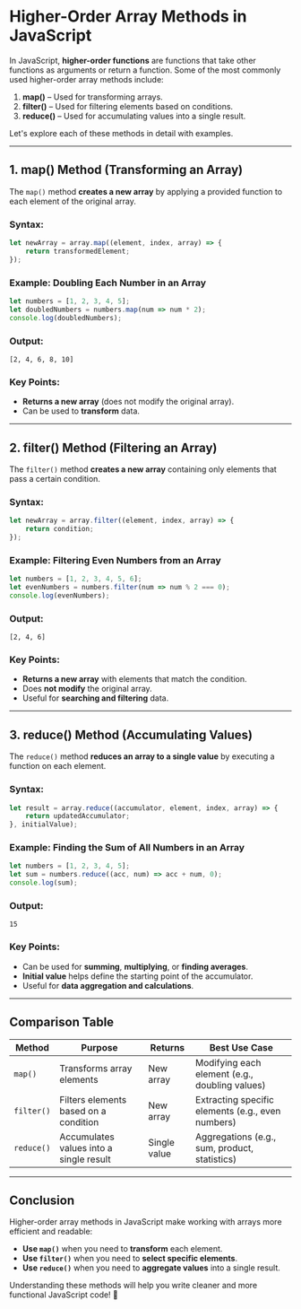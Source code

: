 # **Higher-Order Array Methods in JavaScript**

In JavaScript, **higher-order functions** are functions that take other functions as arguments or return a function. Some of the most commonly used higher-order array methods include:

1. **map()** – Used for transforming arrays.
2. **filter()** – Used for filtering elements based on conditions.
3. **reduce()** – Used for accumulating values into a single result.

Let's explore each of these methods in detail with examples.

---

## **1. map() Method (Transforming an Array)**
The `map()` method **creates a new array** by applying a provided function to each element of the original array.

### **Syntax:**
```javascript
let newArray = array.map((element, index, array) => {
    return transformedElement;
});
```

### **Example: Doubling Each Number in an Array**
```javascript
let numbers = [1, 2, 3, 4, 5];
let doubledNumbers = numbers.map(num => num * 2);
console.log(doubledNumbers);
```

### **Output:**
```
[2, 4, 6, 8, 10]
```

### **Key Points:**
- **Returns a new array** (does not modify the original array).
- Can be used to **transform** data.

---

## **2. filter() Method (Filtering an Array)**
The `filter()` method **creates a new array** containing only elements that pass a certain condition.

### **Syntax:**
```javascript
let newArray = array.filter((element, index, array) => {
    return condition;
});
```

### **Example: Filtering Even Numbers from an Array**
```javascript
let numbers = [1, 2, 3, 4, 5, 6];
let evenNumbers = numbers.filter(num => num % 2 === 0);
console.log(evenNumbers);
```

### **Output:**
```
[2, 4, 6]
```

### **Key Points:**
- **Returns a new array** with elements that match the condition.
- Does **not modify** the original array.
- Useful for **searching and filtering** data.

---

## **3. reduce() Method (Accumulating Values)**
The `reduce()` method **reduces an array to a single value** by executing a function on each element.

### **Syntax:**
```javascript
let result = array.reduce((accumulator, element, index, array) => {
    return updatedAccumulator;
}, initialValue);
```

### **Example: Finding the Sum of All Numbers in an Array**
```javascript
let numbers = [1, 2, 3, 4, 5];
let sum = numbers.reduce((acc, num) => acc + num, 0);
console.log(sum);
```

### **Output:**
```
15
```

### **Key Points:**
- Can be used for **summing**, **multiplying**, or **finding averages**.
- **Initial value** helps define the starting point of the accumulator.
- Useful for **data aggregation and calculations**.

---

## **Comparison Table**
| Method | Purpose | Returns | Best Use Case |
|--------|---------|---------|---------------|
| `map()` | Transforms array elements | New array | Modifying each element (e.g., doubling values) |
| `filter()` | Filters elements based on a condition | New array | Extracting specific elements (e.g., even numbers) |
| `reduce()` | Accumulates values into a single result | Single value | Aggregations (e.g., sum, product, statistics) |

---

## **Conclusion**
Higher-order array methods in JavaScript make working with arrays more efficient and readable:
- **Use `map()`** when you need to **transform** each element.
- **Use `filter()`** when you need to **select specific elements**.
- **Use `reduce()`** when you need to **aggregate values** into a single result.

Understanding these methods will help you write cleaner and more functional JavaScript code! 🚀


